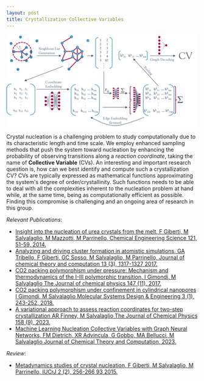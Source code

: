 ```yaml
---
layout: post
title: Crystallization Collective Variables
---
```



<img src="https://github.com/mme-ucl/mme-ucl.github.io/raw/main/images/crystallizationCVs.png" align="centre" width="1000px"/>


Crystal nucleation is a challenging problem to study computationally due to its characteristic length and time scale. We employ enhanced sampling methods that push the system toward nucleation by enhancing the probability of observing transitions along a _reaction coordinate_, taking the name of **Collective Variable** (CVs). An interesting and important research question is, how can we best identify and compute such a crystallization CV? CVs are typically expressed as mathematical functions approximating the system's degree of order/crystallinity. Such functions needs to be able to deal with all the complexities inherent to the nucleation problem at hand while, at the same time, being as computationally efficient as possible. Finding this compromise is challenging and an ongoing area of research in this group. 

_Relevant Publications_: 
- [Insight into the nucleation of urea crystals from the melt, F Giberti, M Salvalaglio, M Mazzotti, M Parrinello, Chemical Engineering Science 121, 51-59, 2014.](https://www.sciencedirect.com/science/article/pii/S0009250914004503)
- [Analyzing and driving cluster formation in atomistic simulations, GA Tribello, F Giberti, GC Sosso, M Salvalaglio, M Parrinello, Journal of chemical theory and computation 13 (3), 1317-1327 2017.](https://pubs.acs.org/doi/abs/10.1021/acs.jctc.6b01073)
- [CO2 packing polymorphism under pressure: Mechanism and thermodynamics of the I-III polymorphic transition, I Gimondi, M Salvalaglio
The Journal of chemical physics 147 (11), 2017.](https://pubs.aip.org/aip/jcp/article/147/11/114502/1063035/CO2-packing-polymorphism-under-pressure-Mechanism)
- [CO2 packing polymorphism under confinement in cylindrical nanopores I Gimondi, M Salvalaglio Molecular Systems Design & Engineering 3 (1), 243-252, 2018.](https://pubs.rsc.org/en/content/articlehtml/2018/me/c7me00103g)
- [A variational approach to assess reaction coordinates for two-step crystallization AR Finney, M Salvalaglio The Journal of Chemical Physics 158 (9), 2023.](https://pubs.aip.org/aip/jcp/article/158/9/094503/2881387)
- [Machine Learning Nucleation Collective Variables with Graph Neural Networks, FM Dietrich, XR Advincula, G Gobbo, MA Bellucci, M Salvalaglio Journal of Chemical Theory and Computation, 2023.](https://pubs.acs.org/doi/abs/10.1021/acs.jctc.3c00722)

_Review_: 
- [Metadynamics studies of crystal nucleation, F Giberti, M Salvalaglio, M Parrinello, IUCrJ 2 (2), 256-266	93	2015.](https://journals.iucr.org/m/issues/2015/02/00/jt5007/index.html) 
	


